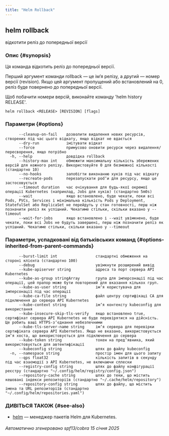 ```yaml
---
title: "Helm Rollback"
---
```


## helm rollback

відкотити реліз до попередньої версії

### Опис {#synopsis}

Ця команда відкотить реліз до попередньої версії.

Перший аргумент команди rollback — це імʼя релізу, а другий — номер версії (revision). Якщо цей аргумент пропущений або встановлений на 0, реліз буде повернено до попередньої версії.

Щоб побачити номери версій, виконайте команду 'helm history RELEASE'.

```shell
helm rollback <RELEASE> [REVISION] [flags]
```

### Параметри {#options}

```none
      --cleanup-on-fail    дозволити видалення нових ресурсів, створених під час цього відкату, якщо відкат не вдається
      --dry-run            імітувати відкат
      --force              примусово оновити ресурси через видалення/пересворення, якщо потрібно
  -h, --help               довдідка rollback
      --history-max int    обмежити максимальну кількість збережених версій для кожного релізу. Використовуйте 0 для безмежної кількості (стандартно 10)
      --no-hooks           запобігти виконанню хуків під час відкату
      --recreate-pods      перезапускати podʼи для ресурсу, якщо це застосовується
      --timeout duration   час очікування для будь-якої окремої операції Kubernetes (наприклад, Jobs для хуків) (стандартно 5m0s)
      --wait               якщо встановлено, буде чекати, поки всі Pods, PVCs, Services і мінімальна кількість Pods у Deployment, StatefulSet або ReplicaSet не перейдуть у стан готовності, перш ніж позначити реліз як успішний. Чекатиме стільки, скільки вказано у --timeout
      --wait-for-jobs      якщо встановлено і --wait увімкнено, буде чекати, поки всі Jobs не будуть завершені, перш ніж позначити реліз як успішний. Чекатиме стільки, скільки вказано у --timeout
```

### Параметри, успадковані від батьківських команд {#options-inherited-from-parent-commands}

```none
      --burst-limit int                 стандартні обмеження на стороні клієнта (стандартно 100)
      --debug                           увімкнути розширений вивід
      --kube-apiserver string           адреса та порт сервера API Kubernetes
      --kube-as-group stringArray       група для імперсонації під час операції, цей прапор може бути повторений для вказання кількох груп.
      --kube-as-user string             імʼя користувача для імперсонації під час операції
      --kube-ca-file string             файл центру сертифікаці СА для підключення до сервера API Kubernetes
      --kube-context string             імʼя контексту kubeconfig для використання
      --kube-insecure-skip-tls-verify   якщо встановлено true, сертифікат сервера API Kubernetes не буде перевірятися на дійсність. Це робить ваші HTTPS-зʼєднання небезпечними
      --kube-tls-server-name string     імʼя сервера для перевірки сертифіката сервера API Kubernetes. Якщо не вказано, використовується імʼя хоста, що використовується для підключення до сервера
      --kube-token string               токен на предʼявника, який використовується для автентифікації
      --kubeconfig string               шлях до файлу kubeconfig
  -n, --namespace string                простір імен для цього запиту
      --qps float32                     кількість запитів в секунду під час взаємодії з API Kubernetes, не включаючи сплески
      --registry-config string          шлях до файлу конфігурації реєстру (стандартно "~/.config/helm/registry/config.json")
      --repository-cache string         шлях до теки, що містить кешовані індекси репозиторіїв (стандартно "~/.cache/helm/repository")
      --repository-config string        шлях до файлу, що містить імена та URL репозиторіїв (стандартно "~/.config/helm/repositories.yaml")
```

### ДИВІТЬСЯ ТАКОЖ {#see-also}

* [helm](helm.md) — менеджер пакетів Helm для Kubernetes.

###### Автоматично згенеровано spf13/cobra 15 січня 2025
